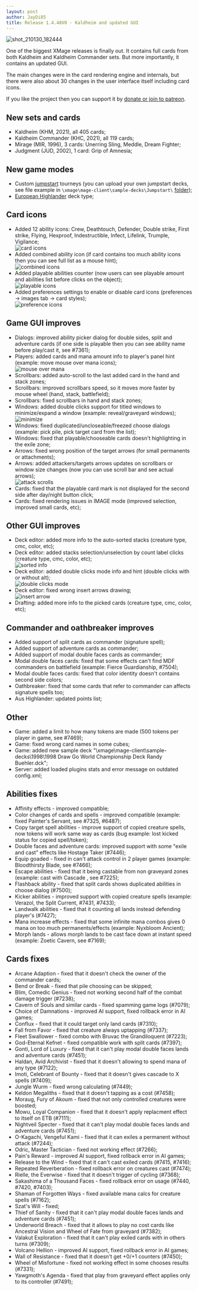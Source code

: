 ```yaml
---
layout: post
author: JayDi85
title: Release 1.4.48V0 - Kaldheim and updated GUI
---
```

![shot_210130_182444](https://user-images.githubusercontent.com/8344157/106358921-8ff56d80-6328-11eb-8a7f-b4095f4af131.png)

One of the biggest XMage releases is finally out. It contains full cards from both Kaldheim and Kaldheim Commander sets.
But more importantly, it contains an updated GUI. 

The main changes were in the card rendering engine and internals, but there were also about 30 changes in the user 
interface itself including card icons.

If you like the project then you can support it by [donate or join to patreon](http://xmage.today/#donate).

## New sets and cards
* Kaldheim (KHM, 2021), all 405 cards;
* Kaldheim Commander (KHC, 2021), all 119 cards;
* Mirage (MIR, 1996), 3 cards: Unerring Sling, Meddle, Dream Fighter;
* Judgment (JUD, 2002), 1 card: Grip of Amnesia;

## New game modes
* Custom [jumpstart](https://mtg.fandom.com/wiki/Jumpstart) tourneys (you can upload your own jumpstart decks, see file example in `\xmage\mage-client\sample-decks\Jumpstart\` [folder](https://github.com/magefree/mage/blob/master/Mage.Client/release/sample-decks/Jumpstart/jumpstart_custom.txt));
* [European Highlander](http://highlandermagic.info/) deck type;

## Card icons
* Added 12 ability icons: Crew, Deathtouch, Defender, Double strike, First strike, Flying, Hexproof, Indestructible, Infect, Lifelink, Trumple, Vigilance;
  <br>![card icons](https://user-images.githubusercontent.com/8344157/106357827-00e55700-6322-11eb-98c4-7f6bbec1ffad.png)
* Added combined ability icon (if card contains too much ability icons then you can see full list as a mouse hint);
  <br>![combined icons](https://user-images.githubusercontent.com/8344157/107152037-37a11a00-697f-11eb-9bb4-dbb0d599d375.png)
* Added playable abilities counter (now users can see playable amount and abilities list before clicks on the object);
  <br>![playable icons](https://user-images.githubusercontent.com/8344157/106357839-0c388280-6322-11eb-94c0-35c3f89ccefe.png)
* Added preferences settings to enable or disable card icons (preferences -> images tab -> card styles);
  <br>![preference icons](https://user-images.githubusercontent.com/8344157/106360030-c84c7a00-632f-11eb-8020-649aac0db62d.png)

## Game GUI improves
* Dialogs: improved ability picker dialog for double sides, split and adventure cards (if one side is playable then you can see ability name before play/cast it, see #7361);
* Players: added cards and mana amount info to player's panel hint (example: move mouse over mana icons);
  <br>![mouse over mana](https://user-images.githubusercontent.com/8344157/107151162-8ef0bb80-697a-11eb-982e-5537b20774c5.png)
* Scrollbars: added auto-scroll to the last added card in the hand and stack zones;
* Scrollbars: improved scrollbars speed, so it moves more faster by mouse wheel (hand, stack, battlefield);
* Scrollbars: fixed scrollbars in hand and stack zones;
* Windows: added double clicks support for titled windows to minimize/expand a window (example: reveal/graveyard windows);
  <br>![minimize](https://user-images.githubusercontent.com/8344157/106357858-338f4f80-6322-11eb-9618-7621b08e4e1a.png)
* Windows: fixed duplicated/uncloseable/freezed choose dialogs (example: pick pile, pick target card from the list);
* Windows: fixed that playable/chooseable cards doesn't highlighting in the exile zone;
* Arrows: fixed wrong position of the target arrows (for small permanents or attachments);
* Arrows: added attackers/targets arrows updates on scrollbars or window size changes (now you can use scroll bar and see actual arrows);
  <br>![attack scrolls](https://user-images.githubusercontent.com/8344157/107151890-80a49e80-697e-11eb-9149-943b9ad1e593.png)
* Cards: fixed that the playable card mark is not displayed for the second side after day/night button click;
* Cards: fixed rendering issues in IMAGE mode (improved selection, improved small cards, etc);

## Other GUI improves
* Deck editor: added more info to the auto-sorted stacks (creature type, cmc, color, etc);
* Deck editor: added stacks selection/unselection by count label clicks (creature type, cmc, color, etc);
  <br>![sorted info](https://user-images.githubusercontent.com/8344157/106357878-5883c280-6322-11eb-975a-7d5d26ef1437.png)
* Deck editor: added double clicks mode info and hint (double clicks with or without alt);
  <br>![double clicks mode](https://user-images.githubusercontent.com/8344157/107151428-fce9b280-697b-11eb-88bc-706df0800416.png)
* Deck editor: fixed wrong insert arrows drawing;
  <br>![insert arrow](https://user-images.githubusercontent.com/8344157/107152247-4f2cd280-6980-11eb-8772-dcc47e0f954a.png)
* Drafting: added more info to the picked cards (creature type, cmc, color, etc);

## Commander and oathbreaker improves
* Added support of split cards as commander (signature spell);
* Added support of adventure cards as commander;
* Added support of modal double faces cards as commander;
* Modal double faces cards: fixed that some effects can't find MDF commanders on battlefield (example: Fierce Guardianship, #7504);
* Modal double faces cards: fixed that color identity doesn't contains second side colors;
* Oathbreaker: fixed that some cards that refer to commander can affects signature spells too;
* Aus Highlander: updated points list;

## Other
* Game: added a limit to how many tokens are made (500 tokens per player in game, see #7469);
* Game: fixed wrong card names in some cubes;
* Game: added new sample deck "\xmage\mage-client\sample-decks\1998\1998 Draw Go World Championship Deck Randy Buehler.dck";
* Server: added loaded plugins stats and error message on outdated config.xml;

## Abilities fixes
* Affinity effects - improved compatible;
* Color changes of cards and spells - improved compatible (example: fixed Painter's Servant, see #7325, #6487);
* Copy target spell abilities - improve support of copied creature spells, now tokens will work same way as cards (bug example: lost kicked status for copied spell/token);
* Double faces and adventure cards: improved support with some "exile and cast" effects like Hostage Taker (#7446);
* Equip goaded - fixed in can't attack control in 2 player games (example: Bloodthirsty Blade, see #7466);
* Escape abilities - fixed that it being castable from non graveyard zones (example: cast with Cascade , see #7225);
* Flashback ability - fixed that split cards shows duplicated abilities in choose dialog (#7500);
* Kicker abilities - improved support with copied creature spells (example: Verazol, the Split Current, #7431, #7433);
* Landwalk abilities - fixed that it counting all lands instead defending player's (#7427);
* Mana increase effects - fixed that some infinite mana combos gives 0 mana on too much permanents/effects (example: Nyxbloom Ancient);
* Morph lands - allows morph lands to be cast face down at instant speed (example: Zoetic Cavern, see #7169);

## Cards fixes
* Arcane Adaption - fixed that it doesn't check the owner of the commander cards;
* Bend or Break - fixed that pile choosing can be skipped;
* Blim, Comedic Genius - fixed not working second half of the combat damage trigger (#7238);
* Cavern of Souls and similar cards - fixed spamming game logs (#7079);
* Choice of Damnations - improved AI support, fixed rollback error in AI games;
* Conflux - fixed that it could target only land cards (#7310);
* Fall from Favor - fixed that creature always uptapping (#7337);
* Fleet Swallower - fixed combo with Bruvac the Grandiloquent (#7223);
* God-Eternal Kefnet - fixed compatible work with split cards (#7397);
* Gonti, Lord of Luxury - fixed that it can't play modal double faces lands and adventure cards (#7451);
* Haldan, Avid Archivist - fixed that it doesn't  allowing to spend mana of any type (#7122);
* Imoti, Celebrant of Bounty - fixed that it doesn't gives cascade to X spells (#7409);
* Jungle Wurm - fixed wrong calculating (#7449);
* Keldon Megaliths - fixed that it doesn't tapping as a cost (#7458);
* Moraug, Fury of Akoum - fixed that not only controlled creatures were boosted;
* Mowu, Loyal Companion - fixed that it doesn't apply replacment effect to itself on ETB (#7111);
* Nightveil Specter - fixed that it can't play modal double faces lands and adventure cards (#7451);
* O-Kagachi, Vengeful Kami - fixed that it can exiles a permanent without attack (#7244);
* Odric, Master Tactician - fixed not working effect (#7266);
* Pain's Reward - improved AI support, fixed rollback error in AI games;
* Release to the Wind - fixed that it can't cast exiled cards (#7415, #7416);
* Repeated Reverberation - fixed rollback error on creatures cast (#7474);
* Rielle, the Everwise - fixed that it doesn't trigger of cycling (#7368);
* Sakashima of a Thousand Faces - fixed rollback error on usage (#7440, #7420, #7403);
* Shaman of Forgotten Ways - fixed available mana calcs for creature spells (#7162);
* Szat's Will - fixed;
* Thief of Sanity - fixed that it can't play modal double faces lands and adventure cards (#7451);
* Underworld Breach - fixed that it allows to play no cost cards like Ancestral Vision and Wheel of Fate from graveyard (#7382);
* Valakut Exploration - fixed that it can't play exiled cards with in others turns (#7309);
* Volcano Hellion - improved AI support, fixed rollback error in AI games;
* Wall of Resistance - fixed that it doesn't get +0/+1 counters (#7450);
* Wheel of Misfortune - fixed not working effect in some chooses results (#7331);
* Yawgmoth's Agenda - fixed that play from graveyard effect applies only to its controller (#7491);
